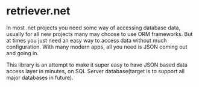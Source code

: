 # retriever.net
In most .net projects you need some way of accessing database data, usually for all new projects many may choose to use ORM frameworks. But at times you just need an easy way to access data without much configuration. With many modern apps, all you need is JSON coming out and going in.

This library is an attempt to make it super easy to have JSON based data access layer in minutes, on SQL Server database(target is to support all major databases in future).
